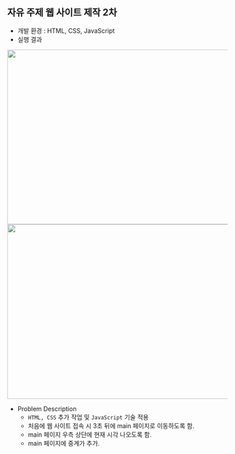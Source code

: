 
## 자유 주제 웹 사이트 제작 2차
* 개발 환경 : HTML, CSS, JavaScript
* 실행 결과
<img src = "https://user-images.githubusercontent.com/48857568/128664853-3ba06448-6120-44d1-8ee2-78e95d60cbc8.JPG" width="700" height="400">
<img src = "https://user-images.githubusercontent.com/48857568/128664856-4f4e824b-16b8-4232-91b1-5864807de841.JPG" width="700" height="400">

* Problem Description
  * `HTML, CSS` 추가 작업 및 `JavaScript` 기술 적용
  * 처음에 웹 사이트 접속 시 3초 뒤에 main 페이지로 이동하도록 함.
  * main 페이지 우측 상단에 현재 시각 나오도록 함.
  * main 페이지에 중계가 추가.
